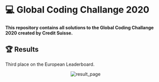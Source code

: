 # :computer: Global Coding Challange 2020
#### This repository contains all solutions to the Global Coding Challange 2020 created by Credit Suisse. 

## :trophy: Results

Third place on the European Leaderboard.

<div align="center">
    <img src="https://github.com/JuliaSzymanska/Global_Coding_Challange_2020/blob/master/.github/European_Leaderboard.png" alt="result_page" >
</div>